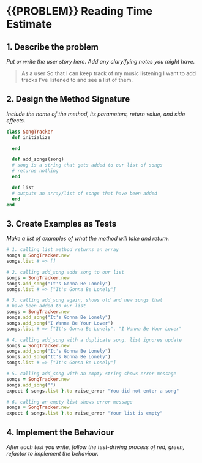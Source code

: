 # {{PROBLEM}} Reading Time Estimate

## 1. Describe the problem

_Put or write the user story here. Add any claryifying notes you might have._

> As a user
> So that I can keep track of my music listening
> I want to add tracks I've listened to and see a list of them.

## 2. Design the Method Signature

_Include the name of the method, its parameters, return value, and side effects._

```ruby
class SongTracker
  def initialize

  end

  def add_songs(song)
  # song is a string that gets added to our list of songs
  # returns nothing
  end

  def list
  # outputs an array/list of songs that have been added 
  end
end

```
## 3. Create Examples as Tests

_Make a list of examples of what the method will take and return._

```ruby
# 1. calling list method returns an array
songs = SongTracker.new
songs.list # => []

# 2. calling add_song adds song to our list
songs = SongTracker.new
songs.add_song("It's Gonna Be Lonely")
songs.list # => ["It's Gonna Be Lonely"]

# 3. calling add_song again, shows old and new songs that
# have been added to our list
songs = SongTracker.new
songs.add_song("It's Gonna Be Lonely")
songs.add_song("I Wanna Be Your Lover")
songs.list # => ["It's Gonna Be Lonely", "I Wanna Be Your Lover"

# 4. calling add_song with a duplicate song, list ignores update
songs = SongTracker.new
songs.add_song("It's Gonna Be Lonely")
songs.add_song("It's Gonna Be Lonely")
songs.list # => ["It's Gonna Be Lonely"]

# 5. calling add_song with an empty string shows error message
songs = SongTracker.new
songs.add_song("")
expect { songs.list }.to raise_error "You did not enter a song"

# 6. calling an empty list shows error message
songs = SongTracker.new
expect { songs.list }.to raise_error "Your list is empty"
```

## 4. Implement the Behaviour

_After each test you write, follow the test-driving process of red, green, refactor to implement the behaviour._